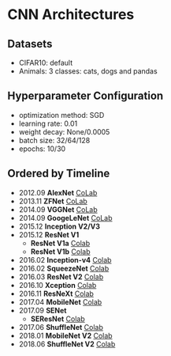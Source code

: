 # CNN Architectures
## Datasets
- CIFAR10: default
- Animals: 3 classes: cats, dogs and pandas

## Hyperparameter Configuration 
- optimization method: SGD
- learning rate: 0.01
- weight decay: None/0.0005
- batch size: 32/64/128
- epochs: 10/30

## Ordered by Timeline

- 2012.09 **AlexNet** [CoLab](https://colab.research.google.com/drive/1tMwqHl-SiLEvJPGAeWivBWeIrw7nNrmc) 
- 2013.11 **ZFNet** [CoLab](https://colab.research.google.com/drive/1iD7Hj2GmaMuOm9FndTNgiLuXe-mjO1sc)
- 2014.09 **VGGNet** [CoLab](https://drive.google.com/open?id=1P248bwddnekFV3U82ifm9Daw-M5IcThg)
- 2014.09 **GoogeLeNet** [CoLab](https://drive.google.com/open?id=1P248bwddnekFV3U82ifm9Daw-M5IcThg)
- 2015.12 **Inception V2/V3**
- 2015.12 **ResNet V1** 
  - **ResNet V1a** [Colab]()
  - **ResNet V1b** [Colab]()
- 2016.02 **Inception-v4** [Colab]()
- 2016.02 **SqueezeNet** [Colab]()
- 2016.03 **ResNet V2** [Colab]()
- 2016.10 **Xception** [Colab]()
- 2016.11 **ResNeXt** [Colab]()
- 2017.04 **MobileNet** [Colab]()
- 2017.09 **SENet**
  - **SEResNet** [Colab]()
- 2017.06 **ShuffleNet** [Colab]()
- 2018.01 **MobileNet V2** [Colab]()
- 2018.06 **ShuffleNet V2** [Colab]()
